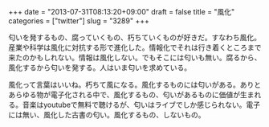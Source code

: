 +++
date = "2013-07-31T08:13:20+09:00"
draft = false
title = "風化"
categories = ["twitter"]
slug = "3289"
+++

匂いを発するもの、腐っていくもの、朽ちていくものが好きだ。すなわち風化。産業や科学は風化に対抗する形で進化した。情報化でそれは行き着くところまで来たのかもしれない。情報は風化しない。でもそこには匂いも無い。腐るから、風化するから匂いを発する。人はいま匂いを求めている。

風化って言葉はいいね。朽ちて風になる。風化するものには匂いがある。ありとあらゆる物が電子化される中で、風化するもの、匂いがあるものに価値が生まれる。音楽はyoutubeで無料で聴けるが、匂いはライブでしか感じられない。電子には無い、風化した古書の匂い。風化するもの、しないもの。
